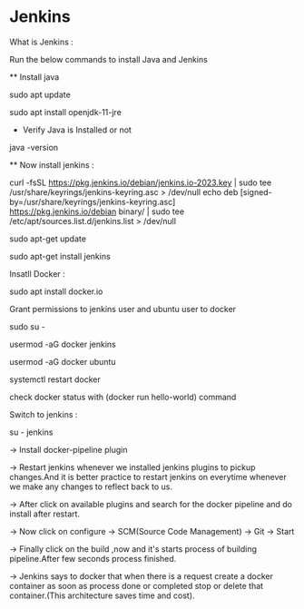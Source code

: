# Jenkins

What is Jenkins : 




Run the below commands to install Java and Jenkins

** Install java

sudo apt update

sudo apt install openjdk-11-jre

* Verify Java is Installed or not
  
java -version

** Now install jenkins : 

curl -fsSL https://pkg.jenkins.io/debian/jenkins.io-2023.key | sudo tee \
  /usr/share/keyrings/jenkins-keyring.asc > /dev/null
echo deb [signed-by=/usr/share/keyrings/jenkins-keyring.asc] \
  https://pkg.jenkins.io/debian binary/ | sudo tee \
  /etc/apt/sources.list.d/jenkins.list > /dev/null

  sudo apt-get update
    
  sudo apt-get install jenkins

Insatll Docker :

sudo apt install docker.io

Grant permissions to jenkins user and ubuntu user to docker

sudo su - 

usermod -aG docker jenkins

usermod -aG docker ubuntu

systemctl restart docker


check docker status with (docker run hello-world) command


Switch to jenkins :

su - jenkins

-> Install docker-pipeline plugin

-> Restart jenkins whenever we installed jenkins plugins to pickup changes.And it is better practice to restart jenkins on everytime whenever we make any changes to reflect back to us.

-> After click on available plugins and search for the docker pipeline and do install after restart.

-> Now click on configure -> SCM(Source Code Management) -> Git -> Start

-> Finally click on the build ,now and it's starts process of building pipeline.After few seconds process finished.

-> Jenkins says to docker that when there is a request create a docker container as soon as process done or completed stop or delete that container.(This architecture saves time and cost).
